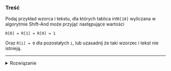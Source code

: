 ### Treść
Podaj przykład wzorca i tekstu, dla których tablica int`R[10]` wyliczana w algorytmie
Shift-And może przyjąć następujące wartości

``R[0] = R[1] = R[9] = 1``

Oraz `R[i] = 0` dla pozostałych `i`, lub uzasadnij że taki wzorzec i tekst nie istnieją.

------
<details><summary>Rozwiązanie</summary>
<p>
